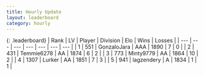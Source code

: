 ```yaml
---
title: Hourly Update
layout: leaderboard
category: hourly
---
```


{: .leaderboard}
| Rank | LV | Player | Division | Elo | Wins | Losses |
| --- | --- | --- | --- | --- | --- | --- |
| <span data-change="0">1</span> | 551 | <span title="ID: 650626">GonzaloJara</span> | AAA | <span data-change="21">1890</span> | <span data-change="1">7</span> | <span data-change="0">0</span> |
| <span data-change="-">2</span> | 431 | <span title="ID: 593354">Temmie6278</span> | AA | <span data-change="-">1874</span> | <span data-change="-">6</span> | <span data-change="-">2</span> |
| <span data-change="-1">3</span> | 773 | <span title="ID: 633660">Minty9779</span> | AA | <span data-change="7">1864</span> | <span data-change="2">10</span> | <span data-change="1">2</span> |
| <span data-change="-1">4</span> | 1307 | <span title="ID: 209152">Lurker</span> | AA | <span data-change="0">1851</span> | <span data-change="0">7</span> | <span data-change="0">3</span> |
| <span data-change="-">5</span> | 941 | <span title="ID: 628282">lagzendery</span> | A | <span data-change="-">1834</span> | <span data-change="-">1</span> | <span data-change="-">1</span> |